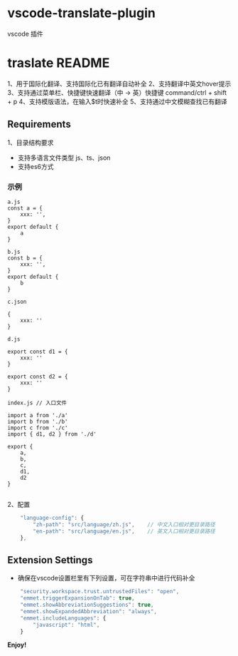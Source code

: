 # vscode-translate-plugin
vscode 插件

# traslate README

1、用于国际化翻译、支持国际化已有翻译自动补全
2、支持翻译中英文hover提示
3、支持通过菜单栏、快捷键快速翻译（中 -> 英）快捷键 command/ctrl + shift + p
4、支持模版语法，在输入$t时快速补全
5、支持通过中文模糊查找已有翻译

## Requirements

1、目录结构要求
- 支持多语言文件类型 js、ts、json
- 支持es6方式

### 示例
```
a.js
const a = {
    xxx: '',
}
export default {
    a
}

b.js
const b = {
    xxx: '',
}
export default {
    b
}

c.json

{
    xxx: ''
}

d.js

export const d1 = {
    xxx: ''
}

export const d2 = {
    xxx: ''
}

index.js // 入口文件

import a from './a'
import b from './b'
import c from './c'
import { d1, d2 } from './d'

export {
    a,
    b,
    c,
    d1,
    d2
}


```
2、配置 
```js
    "language-config": {
        "zh-path": "src/language/zh.js",    // 中文入口相对更目录路径
        "en-path": "src/language/en.js",    // 英文入口相对更目录路径
    },
```


## Extension Settings

- 确保在vscode设置栏里有下列设置，可在字符串中进行代码补全

```js
    "security.workspace.trust.untrustedFiles": "open",
    "emmet.triggerExpansionOnTab": true,
    "emmet.showAbbreviationSuggestions": true,
    "emmet.showExpandedAbbreviation": "always",
    "emmet.includeLanguages": {
        "javascript": "html",
    }
```
**Enjoy!**
